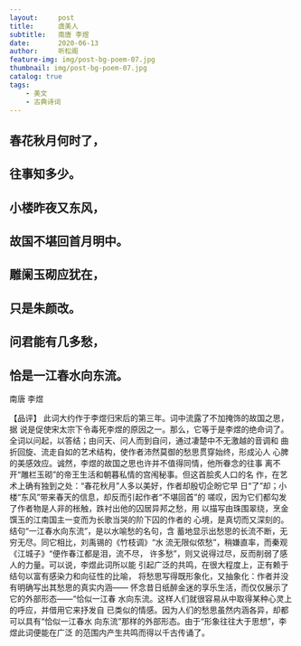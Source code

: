 ```yaml
---
layout:     post
title:      虞美人
subtitle:   南唐 李煜 
date:       2020-06-13
author:     听松阁
feature-img: img/post-bg-poem-07.jpg
thumbnail: img/post-bg-poem-07.jpg
catalog: true
tags:
    - 美文
    - 古典诗词
---
```


## 春花秋月何时了，
## 往事知多少。 
## 小楼昨夜又东风， 
## 故国不堪回首月明中。 

## 雕阑玉砌应犹在，
## 只是朱颜改。
## 问君能有几多愁，
## 恰是一江春水向东流。 


南唐 李煜 

【品评】 
此词大约作于李煜归宋后的第三年。词中流露了不加掩饰的故国之思，据 
说是促使宋太宗下令毒死李煜的原因之一。那么，它等于是李煜的绝命词了。 
全词以问起，以答结；由问天、问人而到自问，通过凄楚中不无激越的音调和 
曲折回旋、流走自如的艺术结构，使作者沛然莫御的愁思贯穿始终，形成沁人 
心脾的美感效应。诚然，李煜的故国之思也许并不值得同情，他所眷念的往事 
离不开“雕栏玉砌”的帝王生活和朝暮私情的宫闱秘事。但这首脍炙人口的名 
作，在艺术上确有独到之处：“春花秋月”人多以美好，作者却殷切企盼它早 
日“了”却；小楼“东风”带来春天的信息，却反而引起作者“不堪回首”的 
嗟叹，因为它们都勾发了作者物是人非的枨触，跌衬出他的囚居异邦之愁，用 
以描写由珠围翠绕，烹金馔玉的江南国主一变而为长歌当哭的阶下囚的作者的 
心境，是真切而又深刻的。结句“一江春水向东流”，是以水喻愁的名句，含 
蓄地显示出愁思的长流不断，无穷无尽。同它相比，刘禹锡的《竹枝调》“水 
流无限似侬愁”，稍嫌直率，而秦观《江城子》“便作春江都是泪，流不尽， 
许多愁”，则又说得过尽，反而削弱了感人的力量。可以说，李煜此词所以能 
引起广泛的共鸣，在很大程度上，正有赖于结句以富有感染力和向征性的比喻， 
将愁思写得既形象化，又抽象化：作者并没有明确写出其愁思的真实内涵—— 
怀念昔日纸醉金迷的享乐生活，而仅仅展示了它的外部形态——“恰似一江春 
水向东流。这样人们就很容易从中取得某种心灵上的呼应，并借用它来抒发自 
已类似的情感。因为人们的愁思虽然内涵各异，却都可以具有“恰似一江春水 
向东流”那样的外部形态。由于“形象往往大于思想”，李煜此词便能在广泛 
的范围内产生共鸣而得以千古传诵了。 

